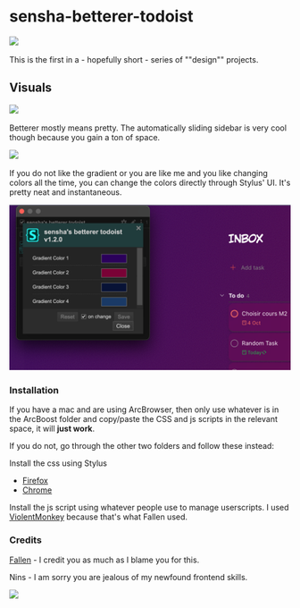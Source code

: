 # sensha-betterer-todoist

![](assets/todoist_overview.png)

This is the first in a - hopefully short - series of ""design"" projects. 

## Visuals 

![](assets/sidebartodoist.gif)

Betterer mostly means pretty. The automatically sliding sidebar is very cool though because you gain a ton of space. 

![](assets/showcasetodoist.gif)

If you do not like the gradient or you are like me and you like changing colors all the time, you can change the colors directly through Stylus' UI. It's pretty neat and instantaneous. 

![](assets/todoistGUI.png)

### Installation 

If you have a mac and are using ArcBrowser, then only use whatever is in the ArcBoost folder and copy/paste the CSS and js scripts in the relevant space, it will **just work**. 

If you do not, go through the other two folders and follow these instead: 

Install the css using Stylus

-   [Firefox](https://addons.mozilla.org/en-US/firefox/addon/styl-us/)
-   [Chrome](https://chromewebstore.google.com/detail/stylus/clngdbkpkpeebahjckkjfobafhncgmne)

Install the js script using whatever people use to manage userscripts. I used [ViolentMonkey](https://violentmonkey.github.io/) because that's what Fallen used. 


### Credits 

[Fallen](https://github.com/FallenStar08) - I credit you as much as I blame you for this. 

Nins - I am sorry you are jealous of my newfound frontend skills. 


![](assets/itsshiny_todoist.png)
